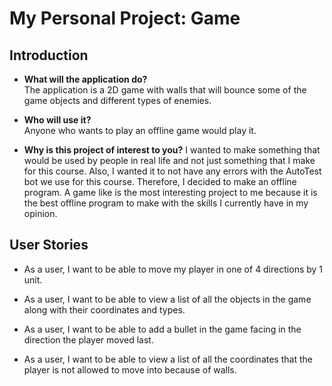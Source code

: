 # My Personal Project: Game

## Introduction

- **What will the application do?**  
The application is a 2D game with walls that will bounce 
some of the game objects and different types of enemies.

- **Who will use it?**  
Anyone who wants to play an offline game would play it.

- **Why is this project of interest to you?**
I wanted to make something that would be used by people in 
real life and not just something that I make for this 
course. Also, I wanted it to not have any errors with the 
AutoTest bot we use for this course. Therefore, I decided 
to make an offline program. A game like is the most 
interesting project to me because it is the best offline
program to make with the skills I currently have in my 
opinion.

## User Stories

- As a user, I want to be able to move my player in one of
4 directions by 1 unit.

- As a user, I want to be able to view a list of all the
objects in the game along with their coordinates and types.

- As a user, I want to be able to add a bullet in the game
facing in the direction the player moved last.

- As a user, I want to be able to view a list of all the
coordinates that the player is not allowed to move into
because of walls.